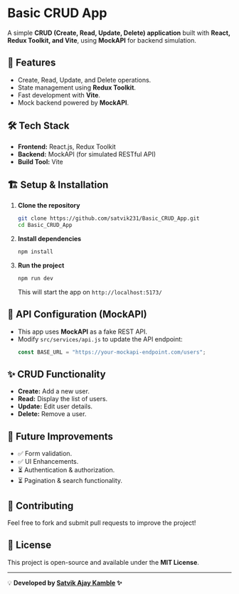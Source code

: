 # Basic CRUD App

A simple **CRUD (Create, Read, Update, Delete) application** built with **React, Redux Toolkit, and Vite**, using **MockAPI** for backend simulation.

## 🚀 Features
- Create, Read, Update, and Delete operations.
- State management using **Redux Toolkit**.
- Fast development with **Vite**.
- Mock backend powered by **MockAPI**.

## 🛠 Tech Stack
- **Frontend:** React.js, Redux Toolkit
- **Backend:** MockAPI (for simulated RESTful API)
- **Build Tool:** Vite

## 🏗 Setup & Installation

1. **Clone the repository**
   ```sh
   git clone https://github.com/satvik231/Basic_CRUD_App.git
   cd Basic_CRUD_App
   ```

2. **Install dependencies**
   ```sh
   npm install
   ```

3. **Run the project**
   ```sh
   npm run dev
   ```
   This will start the app on `http://localhost:5173/`

## 🔗 API Configuration (MockAPI)
- This app uses **MockAPI** as a fake REST API.
- Modify `src/services/api.js` to update the API endpoint:
  ```js
  const BASE_URL = "https://your-mockapi-endpoint.com/users";
  ```

## ✨ CRUD Functionality
- **Create:** Add a new user.
- **Read:** Display the list of users.
- **Update:** Edit user details.
- **Delete:** Remove a user.

## 🎯 Future Improvements
- ✅ Form validation.
- ✅ UI Enhancements.
- ⏳ Authentication & authorization.
- ⏳ Pagination & search functionality.

## 🤝 Contributing
Feel free to fork and submit pull requests to improve the project!

## 📜 License
This project is open-source and available under the **MIT License**.

---
💡 **Developed by [Satvik Ajay Kamble](https://github.com/satvik231) ✨**

